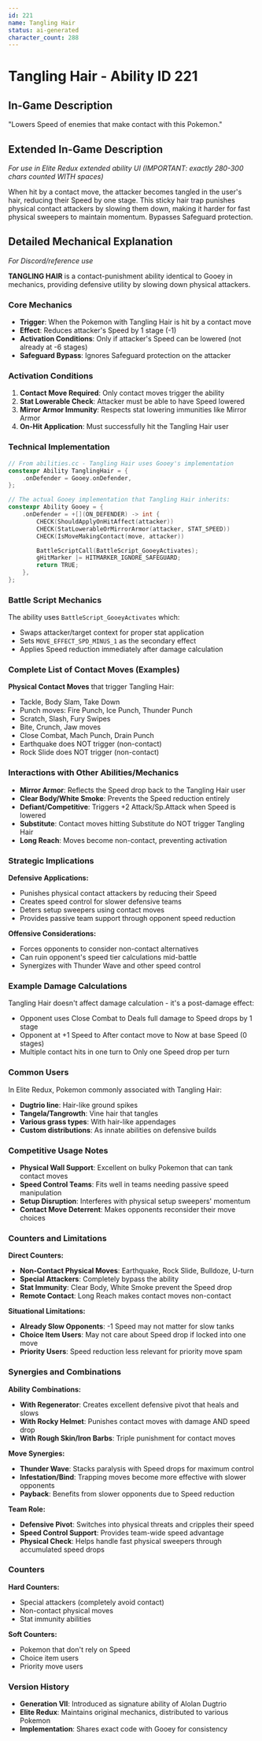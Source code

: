 ```yaml
---
id: 221
name: Tangling Hair
status: ai-generated
character_count: 288
---
```


# Tangling Hair - Ability ID 221

## In-Game Description
"Lowers Speed of enemies that make contact with this Pokemon."

## Extended In-Game Description
*For use in Elite Redux extended ability UI (IMPORTANT: exactly 280-300 chars counted WITH spaces)*

When hit by a contact move, the attacker becomes tangled in the user's hair, reducing their Speed by one stage. This sticky hair trap punishes physical contact attackers by slowing them down, making it harder for fast physical sweepers to maintain momentum. Bypasses Safeguard protection.

## Detailed Mechanical Explanation
*For Discord/reference use*

**TANGLING HAIR** is a contact-punishment ability identical to Gooey in mechanics, providing defensive utility by slowing down physical attackers.

### Core Mechanics
- **Trigger**: When the Pokemon with Tangling Hair is hit by a contact move
- **Effect**: Reduces attacker's Speed by 1 stage (-1)
- **Activation Conditions**: Only if attacker's Speed can be lowered (not already at -6 stages)
- **Safeguard Bypass**: Ignores Safeguard protection on the attacker

### Activation Conditions
1. **Contact Move Required**: Only contact moves trigger the ability
2. **Stat Lowerable Check**: Attacker must be able to have Speed lowered
3. **Mirror Armor Immunity**: Respects stat lowering immunities like Mirror Armor
4. **On-Hit Application**: Must successfully hit the Tangling Hair user

### Technical Implementation
```cpp
// From abilities.cc - Tangling Hair uses Gooey's implementation
constexpr Ability TanglingHair = {
    .onDefender = Gooey.onDefender,
};

// The actual Gooey implementation that Tangling Hair inherits:
constexpr Ability Gooey = {
    .onDefender = +[](ON_DEFENDER) -> int {
        CHECK(ShouldApplyOnHitAffect(attacker))
        CHECK(StatLowerableOrMirrorArmor(attacker, STAT_SPEED))
        CHECK(IsMoveMakingContact(move, attacker))

        BattleScriptCall(BattleScript_GooeyActivates);
        gHitMarker |= HITMARKER_IGNORE_SAFEGUARD;
        return TRUE;
    },
};
```

### Battle Script Mechanics
The ability uses `BattleScript_GooeyActivates` which:
- Swaps attacker/target context for proper stat application
- Sets `MOVE_EFFECT_SPD_MINUS_1` as the secondary effect
- Applies Speed reduction immediately after damage calculation

### Complete List of Contact Moves (Examples)
**Physical Contact Moves** that trigger Tangling Hair:
- Tackle, Body Slam, Take Down
- Punch moves: Fire Punch, Ice Punch, Thunder Punch
- Scratch, Slash, Fury Swipes
- Bite, Crunch, Jaw moves
- Close Combat, Mach Punch, Drain Punch
- Earthquake does NOT trigger (non-contact)
- Rock Slide does NOT trigger (non-contact)

### Interactions with Other Abilities/Mechanics
- **Mirror Armor**: Reflects the Speed drop back to the Tangling Hair user
- **Clear Body/White Smoke**: Prevents the Speed reduction entirely  
- **Defiant/Competitive**: Triggers +2 Attack/Sp.Attack when Speed is lowered
- **Substitute**: Contact moves hitting Substitute do NOT trigger Tangling Hair
- **Long Reach**: Moves become non-contact, preventing activation

### Strategic Implications
**Defensive Applications:**
- Punishes physical contact attackers by reducing their Speed
- Creates speed control for slower defensive teams
- Deters setup sweepers using contact moves
- Provides passive team support through opponent speed reduction

**Offensive Considerations:**
- Forces opponents to consider non-contact alternatives
- Can ruin opponent's speed tier calculations mid-battle
- Synergizes with Thunder Wave and other speed control

### Example Damage Calculations
Tangling Hair doesn't affect damage calculation - it's a post-damage effect:
- Opponent uses Close Combat to Deals full damage to Speed drops by 1 stage
- Opponent at +1 Speed to After contact move to Now at base Speed (0 stages)
- Multiple contact hits in one turn to Only one Speed drop per turn

### Common Users
In Elite Redux, Pokemon commonly associated with Tangling Hair:
- **Dugtrio line**: Hair-like ground spikes
- **Tangela/Tangrowth**: Vine hair that tangles
- **Various grass types**: With hair-like appendages
- **Custom distributions**: As innate abilities on defensive builds

### Competitive Usage Notes
- **Physical Wall Support**: Excellent on bulky Pokemon that can tank contact moves
- **Speed Control Teams**: Fits well in teams needing passive speed manipulation  
- **Setup Disruption**: Interferes with physical setup sweepers' momentum
- **Contact Move Deterrent**: Makes opponents reconsider their move choices

### Counters and Limitations
**Direct Counters:**
- **Non-Contact Physical Moves**: Earthquake, Rock Slide, Bulldoze, U-turn
- **Special Attackers**: Completely bypass the ability
- **Stat Immunity**: Clear Body, White Smoke prevent the Speed drop
- **Remote Contact**: Long Reach makes contact moves non-contact

**Situational Limitations:**
- **Already Slow Opponents**: -1 Speed may not matter for slow tanks
- **Choice Item Users**: May not care about Speed drop if locked into one move
- **Priority Users**: Speed reduction less relevant for priority move spam

### Synergies and Combinations
**Ability Combinations:**
- **With Regenerator**: Creates excellent defensive pivot that heals and slows
- **With Rocky Helmet**: Punishes contact moves with damage AND speed drop
- **With Rough Skin/Iron Barbs**: Triple punishment for contact moves

**Move Synergies:**
- **Thunder Wave**: Stacks paralysis with Speed drops for maximum control
- **Infestation/Bind**: Trapping moves become more effective with slower opponents
- **Payback**: Benefits from slower opponents due to Speed reduction

**Team Role:**
- **Defensive Pivot**: Switches into physical threats and cripples their speed
- **Speed Control Support**: Provides team-wide speed advantage
- **Physical Check**: Helps handle fast physical sweepers through accumulated speed drops

### Counters
**Hard Counters:**
- Special attackers (completely avoid contact)
- Non-contact physical moves
- Stat immunity abilities

**Soft Counters:**
- Pokemon that don't rely on Speed
- Choice item users
- Priority move users

### Version History
- **Generation VII**: Introduced as signature ability of Alolan Dugtrio
- **Elite Redux**: Maintains original mechanics, distributed to various Pokemon
- **Implementation**: Shares exact code with Gooey for consistency